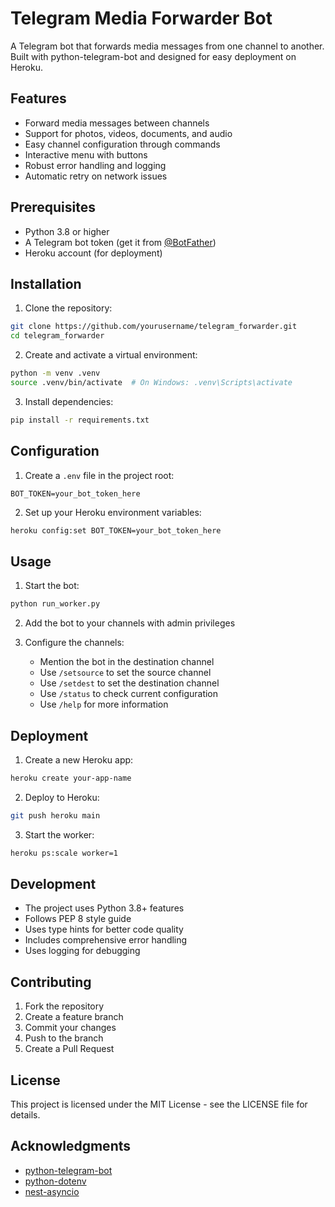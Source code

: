 # Telegram Media Forwarder Bot

A Telegram bot that forwards media messages from one channel to another. Built with python-telegram-bot and designed for easy deployment on Heroku.

## Features

- Forward media messages between channels
- Support for photos, videos, documents, and audio
- Easy channel configuration through commands
- Interactive menu with buttons
- Robust error handling and logging
- Automatic retry on network issues

## Prerequisites

- Python 3.8 or higher
- A Telegram bot token (get it from [@BotFather](https://t.me/BotFather))
- Heroku account (for deployment)

## Installation

1. Clone the repository:
```bash
git clone https://github.com/yourusername/telegram_forwarder.git
cd telegram_forwarder
```

2. Create and activate a virtual environment:
```bash
python -m venv .venv
source .venv/bin/activate  # On Windows: .venv\Scripts\activate
```

3. Install dependencies:
```bash
pip install -r requirements.txt
```

## Configuration

1. Create a `.env` file in the project root:
```
BOT_TOKEN=your_bot_token_here
```

2. Set up your Heroku environment variables:
```bash
heroku config:set BOT_TOKEN=your_bot_token_here
```

## Usage

1. Start the bot:
```bash
python run_worker.py
```

2. Add the bot to your channels with admin privileges

3. Configure the channels:
   - Mention the bot in the destination channel
   - Use `/setsource` to set the source channel
   - Use `/setdest` to set the destination channel
   - Use `/status` to check current configuration
   - Use `/help` for more information

## Deployment

1. Create a new Heroku app:
```bash
heroku create your-app-name
```

2. Deploy to Heroku:
```bash
git push heroku main
```

3. Start the worker:
```bash
heroku ps:scale worker=1
```

## Development

- The project uses Python 3.8+ features
- Follows PEP 8 style guide
- Uses type hints for better code quality
- Includes comprehensive error handling
- Uses logging for debugging

## Contributing

1. Fork the repository
2. Create a feature branch
3. Commit your changes
4. Push to the branch
5. Create a Pull Request

## License

This project is licensed under the MIT License - see the LICENSE file for details.

## Acknowledgments

- [python-telegram-bot](https://github.com/python-telegram-bot/python-telegram-bot)
- [python-dotenv](https://github.com/theskumar/python-dotenv)
- [nest-asyncio](https://github.com/erdewit/nest_asyncio) 